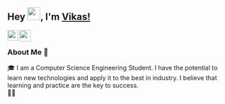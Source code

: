 ## Hey <img src="https://github.com/TheDudeThatCode/TheDudeThatCode/blob/master/Assets/Hi.gif" width="29px">, I'm [Vikas!](https://github.com/vickyrules/.github.io) 

<a href="https://www.linkedin.com/in/kunal-kushwaha/">
  <img align="left" width="24px" src="https://cdn.jsdelivr.net/npm/simple-icons@v3/icons/linkedin.svg"  />
</a>
<!--<a href="https://twitter.com/">
  <img align="left" width="26px" src="https://cdn.jsdelivr.net/npm/simple-icons@v3/icons/twitter.svg" />
</a> -->
<a href="mailto:vickyrules1705@gmail.com">
  <img align="left" width="26px" src="https://cdn.jsdelivr.net/npm/simple-icons@v3/icons/gmail.svg" />
</a>


<br />

### About Me 🚀
🎓 I am a Computer Science Engineering Student. I have the potential to learn new technologies and apply it to the best in industry. I believe that learning and practice are the key to success. </br>
👨‍💻 

<!--### My Experiences 🙌

### Honors & Awards 🏅 -->

